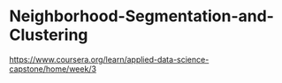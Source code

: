 # Neighborhood-Segmentation-and-Clustering
https://www.coursera.org/learn/applied-data-science-capstone/home/week/3
